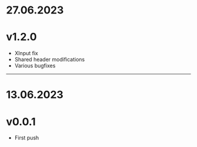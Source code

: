 # 27.06.2023 
# v1.2.0

+ XInput fix
+ Shared header modifications
+ Various bugfixes

___________________________________

# 13.06.2023 
# v0.0.1

+ First push